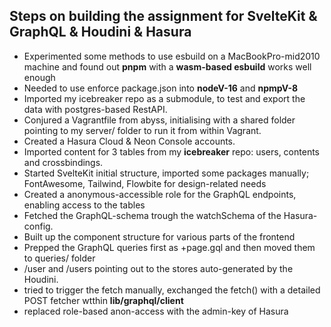 ## Steps on building the assignment for SvelteKit & GraphQL & Houdini & Hasura

- Experimented some methods to use esbuild on a MacBookPro-mid2010 machine and found out **pnpm** with a **wasm-based esbuild** works well enough
- Needed to use enforce package.json into **nodeV-16** and **npmpV-8**
- Imported my icebreaker repo as a submodule, to test and export the data with  postgres-based RestAPI.
- Conjured a Vagrantfile from abyss, initialising with a shared folder pointing to my server/ folder to run it from within Vagrant.
- Created a Hasura Cloud & Neon Console accounts. 
- Imported content for 3 tables from my **icebreaker** repo: users, contents and crossbindings.
- Started SvelteKit initial structure, imported some packages manually; FontAwesome, Tailwind, Flowbite for design-related needs
- Created a anonymous-accessible role for the GraphQL endpoints, enabling access to the tables
- Fetched the GraphQL-schema trough the watchSchema of the Hasura-config.
- Built up the component structure for various parts of the frontend
- Prepped the GraphQL queries first as +page.gql and then moved them to queries/ folder
- /user and /users pointing out to the stores auto-generated by the Houdini.
- tried to trigger the fetch manually, exchanged the fetch() with a detailed POST fetcher wtthin **lib/graphql/client**
- replaced role-based anon-access with the admin-key of Hasura
